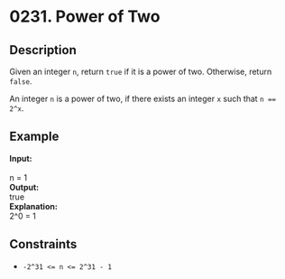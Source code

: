 # 0231. Power of Two

## Description

Given an integer `n`, return `true` if it is a power of two. Otherwise, return `false`.

An integer `n` is a power of two, if there exists an integer `x` such that `n == 2^x`.

## Example

**Input:**  
<br>
n = 1
<br>
**Output:**
<br>
true
<br>
**Explanation:**
<br>
2^0 = 1

## Constraints

- `-2^31 <= n <= 2^31 - 1`
